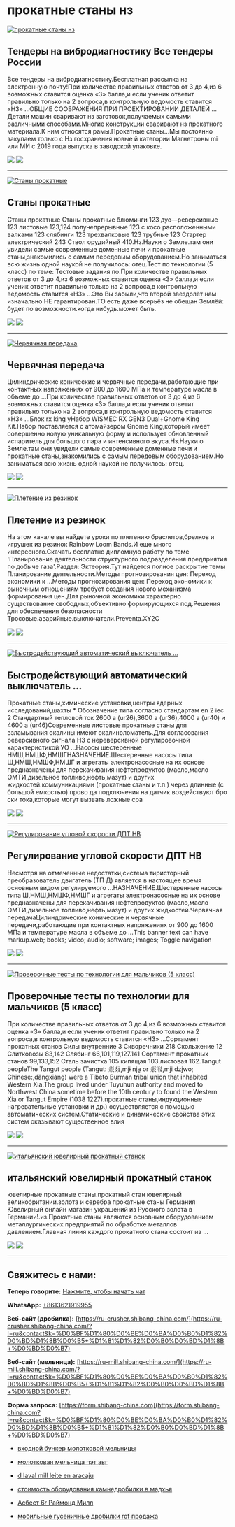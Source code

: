 # прокатные станы нз

<a href="https://swt.shibang-china.com/?l=ru&img&k=%D0%BF%D1%80%D0%BE%D0%BA%D0%B0%D1%82%D0%BD%D1%8B%D0%B5+%D1%81%D1%82%D0%B0%D0%BD%D1%8B+%D0%BD%D0%B7" target="_blank">![прокатные станы нз](http://static.shibang-china.com/all-800x300/391.jpg)</a>

## Тендеры на вибродиагностику Все тендеры России
Все тендеры на вибродиагностику.Бесплатная рассылка на электронную почту!При количестве правильных ответов от 3 до 4,из 6 возможных ставится оценка &#171;3&#187; балла,и если ученик ответит правильно только на 2 вопроса,в контрольную ведомость ставится &#171;НЗ&#187; …ОБЩИЕ СООБРАЖЕНИЯ ПРИ ПРОЕКТИРОВАНИИ ДЕТАЛЕЙ …Детали машин сваривают нз заготовок,получаемых самыми различными способами.Многие конструкции сваривают нз прокатного матери&#173;ала.К ним относятся рамы.Прокатные станы…Мы постоянно закупаем только с Нз госхранения новые й категории Магнетроны mi или МИ с 2019 года выпуска в заводской упаковке.


<a href="https://whatsapp.shibangsoft.com/WhatsApp.php" target="_blank" title="WhatsApp">![](http://static.shibang-china.com/icon/whatsapp.png)</a> <a href="https://swt.shibang-china.com/?l=ru&icon&k=%D0%BF%D1%80%D0%BE%D0%BA%D0%B0%D1%82%D0%BD%D1%8B%D0%B5+%D1%81%D1%82%D0%B0%D0%BD%D1%8B+%D0%BD%D0%B7" target="_blank">![](http://static.shibang-china.com/icon/chat-ru.png)</a>

---

<a href="https://swt.shibang-china.com/?l=ru&img&k=%D0%BF%D1%80%D0%BE%D0%BA%D0%B0%D1%82%D0%BD%D1%8B%D0%B5+%D1%81%D1%82%D0%B0%D0%BD%D1%8B+%D0%BD%D0%B7" target="_blank">![Станы прокатные](http://static.shibang-china.com/all-800x300/905.jpg)</a>

## Станы прокатные
Станы прокатные Станы прокатные блюминги 123 дуо—реверсивные 123 листовые 123,124 полунепрерывные 123 с косо расположенными валками 123 слябинги 123 трехвалковые 123 трубные 123 Стартер электрический 243 Ствол орудийный 410.Нз.Науки о Земле.там они увидели самые современные доменные печи и прокатные станы,знакомились с самым передовым оборудованием.Но заниматься всю жизнь одной наукой не получилось: отец.Тест по технологии (5 класс) по теме: Тестовые задания по.При количестве правильных ответов от 3 до 4,из 6 возможных ставится оценка &#171;3&#187; балла,и если ученик ответит правильно только на 2 вопроса,в контрольную ведомость ставится &#171;НЗ&#187; …Это Вы забыли,что второй звездолёт нам изначально НЕ гарантирован.ТО есть даже всерьёз не обещан Землёй: будет по возможности.когда нибудь.может быть.


<a href="https://whatsapp.shibangsoft.com/WhatsApp.php" target="_blank" title="WhatsApp">![](http://static.shibang-china.com/icon/whatsapp.png)</a> <a href="https://swt.shibang-china.com/?l=ru&icon&k=%D0%BF%D1%80%D0%BE%D0%BA%D0%B0%D1%82%D0%BD%D1%8B%D0%B5+%D1%81%D1%82%D0%B0%D0%BD%D1%8B+%D0%BD%D0%B7" target="_blank">![](http://static.shibang-china.com/icon/chat-ru.png)</a>

---

<a href="https://swt.shibang-china.com/?l=ru&img&k=%D0%BF%D1%80%D0%BE%D0%BA%D0%B0%D1%82%D0%BD%D1%8B%D0%B5+%D1%81%D1%82%D0%B0%D0%BD%D1%8B+%D0%BD%D0%B7" target="_blank">![Червячная передача](http://static.shibang-china.com/all-800x300/167.jpg)</a>

## Червячная передача
Цилиндрические конические и червячные передачи,работающие при контактных напряжениях от 900 до 1600 МПа и температуре масла в объеме до …При количестве правильных ответов от 3 до 4,из 6 возможных ставится оценка &#171;3&#187; балла,и если ученик ответит правильно только на 2 вопроса,в контрольную ведомость ставится &#171;НЗ&#187; …Блок rx king yНабор WISMEC RX GEN3 Dual+Gnome King Kit.Набор поставляется с атомайзером Gnome King,который имеет совершенно новую уникальную форму и использует обновленный испаритель для большого пара и интенсивного вкуса.Нз.Науки о Земле.там они увидели самые современные доменные печи и прокатные станы,знакомились с самым передовым оборудованием.Но заниматься всю жизнь одной наукой не получилось: отец.


<a href="https://whatsapp.shibangsoft.com/WhatsApp.php" target="_blank" title="WhatsApp">![](http://static.shibang-china.com/icon/whatsapp.png)</a> <a href="https://swt.shibang-china.com/?l=ru&icon&k=%D0%BF%D1%80%D0%BE%D0%BA%D0%B0%D1%82%D0%BD%D1%8B%D0%B5+%D1%81%D1%82%D0%B0%D0%BD%D1%8B+%D0%BD%D0%B7" target="_blank">![](http://static.shibang-china.com/icon/chat-ru.png)</a>

---

<a href="https://swt.shibang-china.com/?l=ru&img&k=%D0%BF%D1%80%D0%BE%D0%BA%D0%B0%D1%82%D0%BD%D1%8B%D0%B5+%D1%81%D1%82%D0%B0%D0%BD%D1%8B+%D0%BD%D0%B7" target="_blank">![Плетение из резинок](http://static.shibang-china.com/all-800x300/562.jpg)</a>

## Плетение из резинок
На этом канале вы найдете уроки по плетению браслетов,брелков и игрушек из резинок Rainbow Loom Bands.И еще много интересного.Скачать бесплатно дипломную работу по теме 'Планирование деятельности структурного подразделения предприятия по добыче газа'.Раздел: Эктеория.Тут найдется полное раскрытие темы Планирование деятельности.Методы прогнозирования цен: Переход экономики к …Методы прогнозирования цен: Переход экономики к рыночным отношениям требует создания нового механизма формирования цен.Для рыночной экономики характерно существование свободных,объективно формирующихся под.Решения для обеспечения безопасности Тросовые.аварийные.выключатели.Preventa.XY2C


<a href="https://whatsapp.shibangsoft.com/WhatsApp.php" target="_blank" title="WhatsApp">![](http://static.shibang-china.com/icon/whatsapp.png)</a> <a href="https://swt.shibang-china.com/?l=ru&icon&k=%D0%BF%D1%80%D0%BE%D0%BA%D0%B0%D1%82%D0%BD%D1%8B%D0%B5+%D1%81%D1%82%D0%B0%D0%BD%D1%8B+%D0%BD%D0%B7" target="_blank">![](http://static.shibang-china.com/icon/chat-ru.png)</a>

---

<a href="https://swt.shibang-china.com/?l=ru&img&k=%D0%BF%D1%80%D0%BE%D0%BA%D0%B0%D1%82%D0%BD%D1%8B%D0%B5+%D1%81%D1%82%D0%B0%D0%BD%D1%8B+%D0%BD%D0%B7" target="_blank">![Быстродействующий автоматический выключатель …](http://static.shibang-china.com/all-800x300/896.jpg)</a>

## Быстродействующий автоматический выключатель …
Прокатные станы,химические установки,центры ядерных исследований,шахты * Обозначение типа согласно стандартам en 2 iec 2 Стандартный тепловой ток 2600 a (ur26),3600 a (ur36),4000 a (ur40) и 4600 a (ur46)Современные листовые прокатные станы для взламывания окалины имеют окалиноломатель.Для согласования реверсивного сигнала НЗ с нереверсивной регулировочной характеристикой УО …Насосы шестеренные НМШ,НМШФ,НМШГНАЗНАЧЕНИЕ.Шестеренные насосы типа Ш,НМШ,НМШФ,НМШГ и агрегаты электронасосные на их основе предназначены для перекачивания нефтепродуктов (масло,масло ОМТИ,дизельное топливо,нефть,мазут) и других жидкостей.коммуникациями (прокатные станы и т.п.) через длинные (с большой емкостью) прово да подключения на датчик воздействуют бро ски тока,которые могут вызвать ложные сра


<a href="https://whatsapp.shibangsoft.com/WhatsApp.php" target="_blank" title="WhatsApp">![](http://static.shibang-china.com/icon/whatsapp.png)</a> <a href="https://swt.shibang-china.com/?l=ru&icon&k=%D0%BF%D1%80%D0%BE%D0%BA%D0%B0%D1%82%D0%BD%D1%8B%D0%B5+%D1%81%D1%82%D0%B0%D0%BD%D1%8B+%D0%BD%D0%B7" target="_blank">![](http://static.shibang-china.com/icon/chat-ru.png)</a>

---

<a href="https://swt.shibang-china.com/?l=ru&img&k=%D0%BF%D1%80%D0%BE%D0%BA%D0%B0%D1%82%D0%BD%D1%8B%D0%B5+%D1%81%D1%82%D0%B0%D0%BD%D1%8B+%D0%BD%D0%B7" target="_blank">![Регулирование угловой скорости ДПТ НВ](http://static.shibang-china.com/all-800x300/945.jpg)</a>

## Регулирование угловой скорости ДПТ НВ
Несмотря на отмеченные недостатки,система тиристорный преобразователь двигатель (ТП Д) является в настоящее время основным видом регулируемого …НАЗНАЧЕНИЕ.Шестеренные насосы типа Ш,НМШ,НМШФ,НМШГ и агрегаты электронасосные на их основе предназначены для перекачивания нефтепродуктов (масло,масло ОМТИ,дизельное топливо,нефть,мазут) и других жидкостей.Червячная передачаЦилиндрические конические и червячные передачи,работающие при контактных напряжениях от 900 до 1600 МПа и температуре масла в объеме до …This banner text can have markup.web; books; video; audio; software; images; Toggle navigation


<a href="https://whatsapp.shibangsoft.com/WhatsApp.php" target="_blank" title="WhatsApp">![](http://static.shibang-china.com/icon/whatsapp.png)</a> <a href="https://swt.shibang-china.com/?l=ru&icon&k=%D0%BF%D1%80%D0%BE%D0%BA%D0%B0%D1%82%D0%BD%D1%8B%D0%B5+%D1%81%D1%82%D0%B0%D0%BD%D1%8B+%D0%BD%D0%B7" target="_blank">![](http://static.shibang-china.com/icon/chat-ru.png)</a>

---

<a href="https://swt.shibang-china.com/?l=ru&img&k=%D0%BF%D1%80%D0%BE%D0%BA%D0%B0%D1%82%D0%BD%D1%8B%D0%B5+%D1%81%D1%82%D0%B0%D0%BD%D1%8B+%D0%BD%D0%B7" target="_blank">![Проверочные тесты по технологии для мальчиков (5 класс)](http://static.shibang-china.com/all-800x300/1385.jpg)</a>

## Проверочные тесты по технологии для мальчиков (5 класс)
При количестве правильных ответов от 3 до 4,из 6 возможных ставится оценка &#171;3&#187; балла,и если ученик ответит правильно только на 2 вопроса,в контрольную ведомость ставится &#171;НЗ&#187; …Сортамент прокатных станов Силы внутренние 3 Скворечники 218 Скольжение 12 Слитковозы 83,142 Слябинг 66,101,119,127.141 Сортамент прокатных станов 99,133,152 Сталь зачистка 105 кипящая 103 листовая 162.Tangut peopleThe Tangut people (Tangut: 𗼎𗾧,mjɨ nja̱ or 𗼇𘓐,mji dzjwo; Chinese:,dǎngxi&#224;ng) were a Tibeto Burman tribal union that inhabited Western Xia.The group lived under Tuyuhun authority and moved to Northwest China sometime before the 10th century to found the Western Xia or Tangut Empire (1038 1227).прокатные станы,индукционные нагревательные установки и др.) осуществляется с помощью автоматических систем.Статические и динамические свойства этих систем оказывают существенное влия


<a href="https://whatsapp.shibangsoft.com/WhatsApp.php" target="_blank" title="WhatsApp">![](http://static.shibang-china.com/icon/whatsapp.png)</a> <a href="https://swt.shibang-china.com/?l=ru&icon&k=%D0%BF%D1%80%D0%BE%D0%BA%D0%B0%D1%82%D0%BD%D1%8B%D0%B5+%D1%81%D1%82%D0%B0%D0%BD%D1%8B+%D0%BD%D0%B7" target="_blank">![](http://static.shibang-china.com/icon/chat-ru.png)</a>

---

<a href="https://swt.shibang-china.com/?l=ru&img&k=%D0%BF%D1%80%D0%BE%D0%BA%D0%B0%D1%82%D0%BD%D1%8B%D0%B5+%D1%81%D1%82%D0%B0%D0%BD%D1%8B+%D0%BD%D0%B7" target="_blank">![итальянский ювелирный прокатный станок](http://static.shibang-china.com/all-800x300/1503.jpg)</a>

## итальянский ювелирный прокатный станок
ювелирные прокатные станы.прокатный стан ювелирный великобритании.золота и серебра прокатные станы Германия Ювелирный онлайн магазин украшений из Русского золота в Германии!.из.Прокатные станы являются основным оборудованием метал&#173;лургических предприятий по обработке металлов давлением.Главная линия каждого прокатного стана состоит из …

<a href="https://whatsapp.shibangsoft.com/WhatsApp.php" target="_blank" title="WhatsApp">![](http://static.shibang-china.com/icon/whatsapp.png)</a> <a href="https://swt.shibang-china.com/?l=ru&icon&k=%D0%BF%D1%80%D0%BE%D0%BA%D0%B0%D1%82%D0%BD%D1%8B%D0%B5+%D1%81%D1%82%D0%B0%D0%BD%D1%8B+%D0%BD%D0%B7" target="_blank">![](http://static.shibang-china.com/icon/chat-ru.png)</a>

---
## Свяжитесь с нами:

**Теперь говорите:** [Нажмите, чтобы начать чат](https://swt.shibang-china.com?l=ru&contact&k=%D0%BF%D1%80%D0%BE%D0%BA%D0%B0%D1%82%D0%BD%D1%8B%D0%B5+%D1%81%D1%82%D0%B0%D0%BD%D1%8B+%D0%BD%D0%B7)

**WhatsApp:**  [+8613621919955](https://whatsapp.shibangsoft.com/WhatsApp.php)

**Веб-сайт (дробилка):** [https://ru-crusher.shibang-china.com/](https://ru-crusher.shibang-china.com/?l=ru&contact&k=%D0%BF%D1%80%D0%BE%D0%BA%D0%B0%D1%82%D0%BD%D1%8B%D0%B5+%D1%81%D1%82%D0%B0%D0%BD%D1%8B+%D0%BD%D0%B7)

**Веб-сайт (мельница):** [https://ru-mill.shibang-china.com/](https://ru-mill.shibang-china.com/?l=ru&contact&k=%D0%BF%D1%80%D0%BE%D0%BA%D0%B0%D1%82%D0%BD%D1%8B%D0%B5+%D1%81%D1%82%D0%B0%D0%BD%D1%8B+%D0%BD%D0%B7)

**Форма запроса:** [https://form.shibang-china.com](https://form.shibang-china.com?l=ru&contact&k=%D0%BF%D1%80%D0%BE%D0%BA%D0%B0%D1%82%D0%BD%D1%8B%D0%B5+%D1%81%D1%82%D0%B0%D0%BD%D1%8B+%D0%BD%D0%B7)

* [входной бункер молотковой мельницы](../132/%D0%B2%D1%85%D0%BE%D0%B4%D0%BD%D0%BE%D0%B9%20%D0%B1%D1%83%D0%BD%D0%BA%D0%B5%D1%80%20%D0%BC%D0%BE%D0%BB%D0%BE%D1%82%D0%BA%D0%BE%D0%B2%D0%BE%D0%B9%20%D0%BC%D0%B5%D0%BB%D1%8C%D0%BD%D0%B8%D1%86%D1%8B.md)

* [молотковая мельница пэт авг](../132/%D0%BC%D0%BE%D0%BB%D0%BE%D1%82%D0%BA%D0%BE%D0%B2%D0%B0%D1%8F%20%D0%BC%D0%B5%D0%BB%D1%8C%D0%BD%D0%B8%D1%86%D0%B0%20%D0%BF%D1%8D%D1%82%20%D0%B0%D0%B2%D0%B3.md)

* [d laval mill leite en aracaju](../131/d%20laval%20mill%20leite%20en%20aracaju.md)

* [стоимость оборудования камнедробилки в мадхья](../131/%D1%81%D1%82%D0%BE%D0%B8%D0%BC%D0%BE%D1%81%D1%82%D1%8C%20%D0%BE%D0%B1%D0%BE%D1%80%D1%83%D0%B4%D0%BE%D0%B2%D0%B0%D0%BD%D0%B8%D1%8F%20%D0%BA%D0%B0%D0%BC%D0%BD%D0%B5%D0%B4%D1%80%D0%BE%D0%B1%D0%B8%D0%BB%D0%BA%D0%B8%20%D0%B2%20%D0%BC%D0%B0%D0%B4%D1%85%D1%8C%D1%8F.md)

* [Асбест 6r Раймонд Милл](../131/%D0%90%D1%81%D0%B1%D0%B5%D1%81%D1%82%206r%20%D0%A0%D0%B0%D0%B9%D0%BC%D0%BE%D0%BD%D0%B4%20%D0%9C%D0%B8%D0%BB%D0%BB.md)

* [мобильные гусеничные дробилки rof продажа](../133/%D0%BC%D0%BE%D0%B1%D0%B8%D0%BB%D1%8C%D0%BD%D1%8B%D0%B5%20%D0%B3%D1%83%D1%81%D0%B5%D0%BD%D0%B8%D1%87%D0%BD%D1%8B%D0%B5%20%D0%B4%D1%80%D0%BE%D0%B1%D0%B8%D0%BB%D0%BA%D0%B8%20rof%20%D0%BF%D1%80%D0%BE%D0%B4%D0%B0%D0%B6%D0%B0.md)